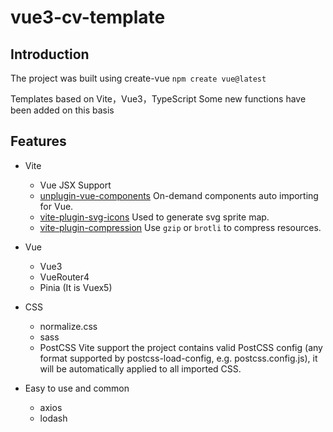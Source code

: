 # vue3-cv-template

## Introduction

The project was built using create-vue `npm create vue@latest`

Templates based on Vite，Vue3，TypeScript
Some new functions have been added on this basis

## Features

- Vite

  - Vue JSX Support
  - [unplugin-vue-components](https://github.com/antfu/unplugin-vue-components) On-demand components auto importing for Vue.
  - [vite-plugin-svg-icons](https://github.com/anncwb/vite-plugin-svg-icons) Used to generate svg sprite map.
  - [vite-plugin-compression](https://github.com/anncwb/vite-plugin-compression) Use `gzip` or `brotli` to compress resources.

- Vue

  - Vue3
  - VueRouter4
  - Pinia (It is Vuex5)

- CSS

  - normalize.css
  - sass
  - PostCSS Vite support the project contains valid PostCSS config (any format supported by postcss-load-config, e.g. postcss.config.js), it will be automatically applied to all imported CSS.

- Easy to use and common
  - axios
  - lodash

<!--
## Getting started
```bash

```

## Build
```bash
```

## Advanced
```bash
``` -->
